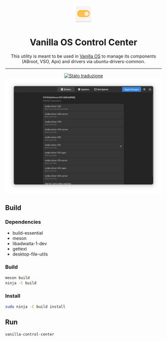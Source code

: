 <div align="center">
    <img src="data/icons/hicolor/scalable/apps/org.vanillaos.ControlCenter.svg" height="64">
    <h1>Vanilla OS Control Center</h1>
    <p>This utility is meant to be used in <a href="https://github.com/vanilla-os">Vanilla OS</a> 
    to manage its components (ABroot, VSO, Apx) and drivers via ubuntu-drivers-common.</p>
    <hr />
    <a href="https://hosted.weblate.org/engage/vanilla-os/">
<img src="https://hosted.weblate.org/widgets/vanilla-os/-/installer/svg-badge.svg" alt="Stato traduzione" />
</a>
    <br />
    <img src="data/screenshot.webp">
</div>


## Build
### Dependencies
- build-essential
- meson
- libadwaita-1-dev
- gettext
- desktop-file-utils

### Build
```bash
meson build
ninja -C build
```

### Install
```bash
sudo ninja -C build install
```

## Run
```bash
vanilla-control-center
```
